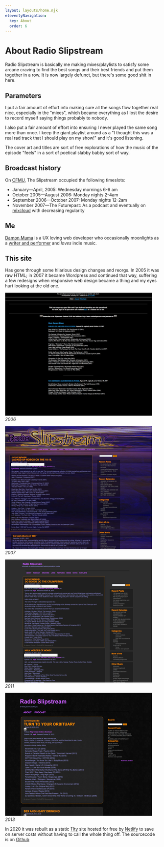 ```yaml
---
layout: layouts/home.njk
eleventyNavigation:
  key: About
  order: 6
---
```


# About Radio Slipstream

Radio Slipstream is basically me making mixes/playlists to satisfy some arcane craving to find the best songs and their best friends and put them together in a row. It is now largely defunct, but there's some good shit in here.

## Parameters

I put a fair amount of effort into making sure all the songs flow together real nice, especially in the "mixes", which became everything as I lost the desire to record myself saying things probably to nobody.

I also put a fair amount of effort into ensuring I never played the same song more than once. I keep the giant playlist around as a "I thought this was a real rad track that I should play on my show!" and it's good listening.

The cover art and titles are sort of free explorations of how the music of the episode "feels" in a sort of poetical slabby babby sort of way.

## Broadcast history

On [CFMU](https://cfmu.ca/), The Slipstream occupied the following timeslots:

 - January—April, 2005: Wednesday mornings 6-9 am
 - October 2005—August 2006: Monday nights 2-4am
 - September 2006—October 2007: Monday nights 12-2am
 - November 2007—The Futurepast: As a podcast and eventually on [mixcloud](https://www.mixcloud.com/radioslipstream/) with decreasing regularity

## Me

[Damon Muma](https://twitter.com/thedamon) is a UX loving web developer who occasionally moonlights as a [writer and performer](https://emergentseas.co) and _loves_ indie music.

## This site

Has gone through some hilarious design changes and reorgs. In 2005 it was raw HTML; in 2007 it became Wordpress and continued that way, suffering a few redesigns when responsive web design became a thing and my eyes hurt looking at the old one.

<div class="tiles old-sites">

[![basic black background plaintext website](/img/480/radioslipstreamcom-2006.png "Radio Slipstream website design 2006")](/img/large/radioslipstreamcom-2006.png) _2006_

[![A garish, highly graphical website with an orange and purple colour scheme](/img/480/radioslipstreamcom-2007.png "Radio Slipstream website design 2007")](/img/large/radioslipstreamcom-2007.png) _2007_

[![A more subtle version with a black background](/img/480/radioslipstreamcom-2011.png "Radio Slipstream website design 2011")](/img/large/radioslipstreamcom-2011.png) _2011_

[![A more refined dark yet still clunky website with subtle background and orange accents](/img/480/radioslipstreamcom-2013.png "Radio Slipstream website design 2013")](/img/large/radioslipstreamcom-2013.png) _2013_

</div>

In 2020 it was rebuilt as a static [11ty](https://www.11ty.dev/) site hosted for free by [Netlify](https://www.netlify.com/) to save on server costs without having to call the whole thing off. The sourcecode is on [Github](https://github.com/thedamon/radioslipstream)